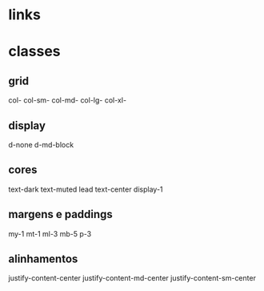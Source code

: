 # links 

<!-- getbootstrap.com -->
<!-- www.w3schools.com/bootstrap4/ -->
<!-- www.youtube.com/watch?v=mVgrenJX5dI -->
<!-- www.youtube.com/watch?v=ZYYaMN4m40c&list=PLBbHLUbqqCrTwIrdix6kl84m4OPE0JexR&index=3 -->

# classes 

## grid 
col-         <!-- extra small devices - screen width less than 576px* -->
col-sm-      <!-- small devices - screen width equal to or greater than 576px*  -->
col-md-      <!-- medium devices - screen width equal to or greater than 768px*  -->
col-lg-      <!-- large devices - screen width equal to or greater than 992px*  -->
col-xl-      <!-- xlarge devices - screen width equal to or greater than 1200px*  -->

## display 
d-none          <!-- some -->
d-md-block      <!-- mostra para tamanhos maiores que md -->

## cores 
text-dark 
text-muted 
lead        <!-- deixa maior o paragrafo -->
text-center 
display-1   <!-- muda tamanho de 1 a 5 -->

## margens e paddings 
my-1    <!-- margem superior e inferior 1 a 5 -->
mt-1    <!-- margem top 1 a 5 -->
ml-3    <!-- margem esquerda -->
mb-5    <!-- margem bottom 1 a 5 -->
p-3     <!-- padding 3 -->

## alinhamentos 
justify-content-center      <!-- centraliza -->
justify-content-md-center   <!-- centraliza row na dimensão md -->
justify-content-sm-center   <!-- centraliza row na dimensão sm -->